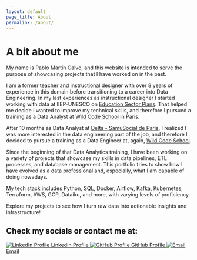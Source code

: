 ```yaml
---
layout: default
page_title: About
permalink: /about/
---
```

# A bit about me
My name is Pablo Martín Calvo, and this website is intended to serve the purpose of showcasing projects that I have worked on in the past.

I am a former teacher and instructional designer with over 8 years of experience in this domain before transitioning to a career into Data Engineering. In my last experiences as instructional designer I started working with data at IIEP-UNESCO on [Education Sector Plans](https://policytoolbox.iiep.unesco.org/glossary/education-sector-plan-esp/). That helped me decide I wanted to improve my technical skills, and therefore I pursued a training as a Data Analyst at [Wild Code School](https://www.wildcodeschool.com/) in Paris.

After 10 months as Data Analyst at [Delta - SamuSocial de Paris](https://www.samusocial.paris/delta-gestion-de-loffre-hoteliere-vocation-sociale-en-idf), I realized I was more interested in the data engineering part of the job, and therefore I decided to pursue a training as a Data Engineer at, again, [Wild Code School](https://www.wildcodeschool.com/).

Since the beginning of that Data Analytics training, I have been working on a variety of projects that showcase my skills in data pipelines, ETL processes, and database management. This portfolio tries to show how I have evolved as a data professional and, especially, what I am capable of doing nowadays.

My tech stack includes Python, SQL, Docker, Airflow, Kafka, Kubernetes, Terraform, AWS, GCP, Dataiku, and more, with varying levels of proficiency.  

Explore my projects to see how I turn raw data into actionable insights and infrastructure!

## Check my socials or contact me at:
<a href="{{ site.linkedin_profile_en }}" target="_blank">
  <img src="https://store-images.s-microsoft.com/image/apps.31120.9007199266245564.44dc7699-748d-4c34-ba5e-d04eb48f7960.bc4172bd-63f0-455a-9acd-5457f44e4473" alt="LinkedIn Profile"> LinkedIn Profile
</a>

<a href="{{ site.github.owner_url }}" target="_blank">
  <img src="https://upload.wikimedia.org/wikipedia/commons/thumb/c/c2/GitHub_Invertocat_Logo.svg/180px-GitHub_Invertocat_Logo.svg.png" alt="GitHub Profile"> GitHub Profile
</a>

<a href="mailto:{{ site.email }}" target="_blank">
  <img src="https://upload.wikimedia.org/wikipedia/commons/thumb/7/7e/Gmail_icon_%282020%29.svg/1200px-Gmail_icon_%282020%29.svg.png" alt="Email"> Email
</a>